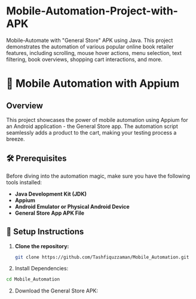 # Mobile-Automation-Project-with-APK
Mobile-Automate  with "General Store" APK using Java. This project demonstrates the automation of various popular online book retailer features, including scrolling, mouse hover actions, menu selection, text filtering, book overviews, shopping cart interactions, and more.
# 🚀 Mobile Automation with Appium

## Overview

This project showcases the power of mobile automation using Appium for an Android application - the General Store app. The automation script seamlessly adds a product to the cart, making your testing process a breeze.

## 🛠 Prerequisites

Before diving into the automation magic, make sure you have the following tools installed:

- **Java Development Kit (JDK)**
- **Appium**
- **Android Emulator or Physical Android Device**
- **General Store App APK File**

## 🚀 Setup Instructions

1. **Clone the repository:**

   ```bash
   git clone https://github.com/Tashfiquzzaman/Mobile_Automation.git
   ```
1. Install Dependencies:
```bash
cd Mobile_Automation
```
2. Download the General Store APK:




